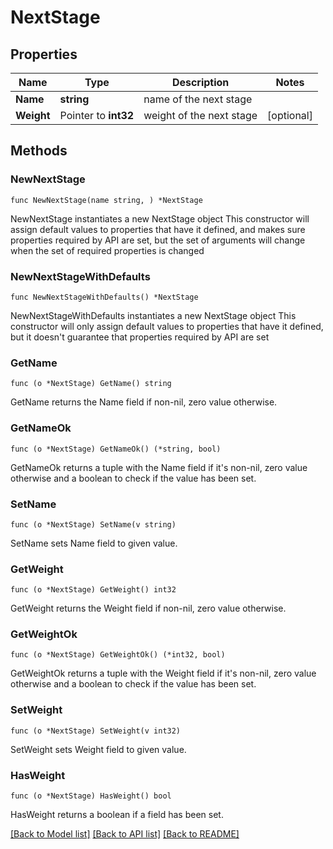 # NextStage

## Properties

Name | Type | Description | Notes
------------ | ------------- | ------------- | -------------
**Name** | **string** | name of the next stage | 
**Weight** | Pointer to **int32** | weight of the next stage | [optional] 

## Methods

### NewNextStage

`func NewNextStage(name string, ) *NextStage`

NewNextStage instantiates a new NextStage object
This constructor will assign default values to properties that have it defined,
and makes sure properties required by API are set, but the set of arguments
will change when the set of required properties is changed

### NewNextStageWithDefaults

`func NewNextStageWithDefaults() *NextStage`

NewNextStageWithDefaults instantiates a new NextStage object
This constructor will only assign default values to properties that have it defined,
but it doesn't guarantee that properties required by API are set

### GetName

`func (o *NextStage) GetName() string`

GetName returns the Name field if non-nil, zero value otherwise.

### GetNameOk

`func (o *NextStage) GetNameOk() (*string, bool)`

GetNameOk returns a tuple with the Name field if it's non-nil, zero value otherwise
and a boolean to check if the value has been set.

### SetName

`func (o *NextStage) SetName(v string)`

SetName sets Name field to given value.


### GetWeight

`func (o *NextStage) GetWeight() int32`

GetWeight returns the Weight field if non-nil, zero value otherwise.

### GetWeightOk

`func (o *NextStage) GetWeightOk() (*int32, bool)`

GetWeightOk returns a tuple with the Weight field if it's non-nil, zero value otherwise
and a boolean to check if the value has been set.

### SetWeight

`func (o *NextStage) SetWeight(v int32)`

SetWeight sets Weight field to given value.

### HasWeight

`func (o *NextStage) HasWeight() bool`

HasWeight returns a boolean if a field has been set.


[[Back to Model list]](../README.md#documentation-for-models) [[Back to API list]](../README.md#documentation-for-api-endpoints) [[Back to README]](../README.md)


